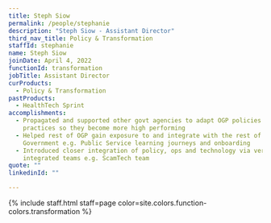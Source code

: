 ```yaml
---
title: Steph Siow
permalink: /people/stephanie
description: "Steph Siow - Assistant Director"
third_nav_title: Policy & Transformation
staffId: stephanie
name: Steph Siow
joinDate: April 4, 2022
functionId: transformation
jobTitle: Assistant Director
curProducts:
  - Policy & Transformation
pastProducts:
  - HealthTech Sprint
accomplishments:
  - Propagated and supported other govt agencies to adapt OGP policies and
    practices so they become more high performing
  - Helped rest of OGP gain exposure to and integrate with the rest of
    Government e.g. Public Service learning journeys and onboarding
  - Introduced closer integration of policy, ops and technology via vertically
    integrated teams e.g. ScamTech team
quote: ""
linkedinId: ""

---
```


{% include staff.html staff=page color=site.colors.function-colors.transformation %}
